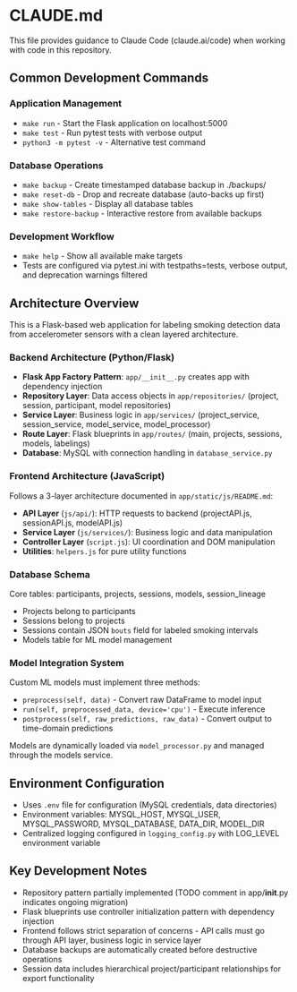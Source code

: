 # CLAUDE.md

This file provides guidance to Claude Code (claude.ai/code) when working with code in this repository.

## Common Development Commands

### Application Management
- `make run` - Start the Flask application on localhost:5000
- `make test` - Run pytest tests with verbose output
- `python3 -m pytest -v` - Alternative test command

### Database Operations
- `make backup` - Create timestamped database backup in ./backups/
- `make reset-db` - Drop and recreate database (auto-backs up first)
- `make show-tables` - Display all database tables
- `make restore-backup` - Interactive restore from available backups

### Development Workflow
- `make help` - Show all available make targets
- Tests are configured via pytest.ini with testpaths=tests, verbose output, and deprecation warnings filtered

## Architecture Overview

This is a Flask-based web application for labeling smoking detection data from accelerometer sensors with a clean layered architecture.

### Backend Architecture (Python/Flask)
- **Flask App Factory Pattern**: `app/__init__.py` creates app with dependency injection
- **Repository Layer**: Data access objects in `app/repositories/` (project, session, participant, model repositories)
- **Service Layer**: Business logic in `app/services/` (project_service, session_service, model_service, model_processor)
- **Route Layer**: Flask blueprints in `app/routes/` (main, projects, sessions, models, labelings)
- **Database**: MySQL with connection handling in `database_service.py`

### Frontend Architecture (JavaScript)
Follows a 3-layer architecture documented in `app/static/js/README.md`:
- **API Layer** (`js/api/`): HTTP requests to backend (projectAPI.js, sessionAPI.js, modelAPI.js)
- **Service Layer** (`js/services/`): Business logic and data manipulation
- **Controller Layer** (`script.js`): UI coordination and DOM manipulation
- **Utilities**: `helpers.js` for pure utility functions

### Database Schema
Core tables: participants, projects, sessions, models, session_lineage
- Projects belong to participants
- Sessions belong to projects  
- Sessions contain JSON `bouts` field for labeled smoking intervals
- Models table for ML model management

### Model Integration System
Custom ML models must implement three methods:
- `preprocess(self, data)` - Convert raw DataFrame to model input
- `run(self, preprocessed_data, device='cpu')` - Execute inference
- `postprocess(self, raw_predictions, raw_data)` - Convert output to time-domain predictions

Models are dynamically loaded via `model_processor.py` and managed through the models service.

## Environment Configuration
- Uses `.env` file for configuration (MySQL credentials, data directories)
- Environment variables: MYSQL_HOST, MYSQL_USER, MYSQL_PASSWORD, MYSQL_DATABASE, DATA_DIR, MODEL_DIR
- Centralized logging configured in `logging_config.py` with LOG_LEVEL environment variable

## Key Development Notes
- Repository pattern partially implemented (TODO comment in app/__init__.py indicates ongoing migration)
- Flask blueprints use controller initialization pattern with dependency injection
- Frontend follows strict separation of concerns - API calls must go through API layer, business logic in service layer
- Database backups are automatically created before destructive operations
- Session data includes hierarchical project/participant relationships for export functionality